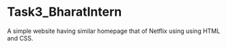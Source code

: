 # Task3_BharatIntern
A simple website having similar homepage that of Netflix using using HTML and CSS.
